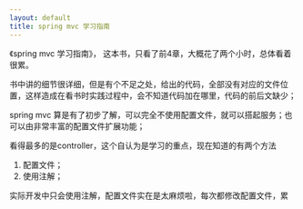 ```yaml
---
layout: default
title: spring mvc 学习指南
---
```


《spring mvc  学习指南》， 这本书，只看了前4章，大概花了两个小时，总体看着很累。

书中讲的细节很详细，但是有个不足之处，给出的代码，全部没有对应的文件位置，这样造成在看书时实践过程中，会不知道代码加在哪里，代码的前后文缺少；

spring mvc 算是有了初步了解，可以完全不使用配置文件，就可以搭起服务；也可以由非常丰富的配置文件扩展功能；

看得最多的是controller，这个自认为是学习的重点，现在知道的有两个方法

1. 配置文件；
2. 使用注解；

实际开发中只会使用注解，配置文件实在是太麻烦啦，每次都修改配置文件，累

